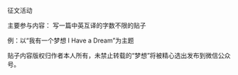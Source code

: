 征文活动

主要参与内容：
写一篇中英互译的字数不限的贴子

例：以“我有一个梦想 I Have a Dream”为主题

贴子内容版权归作者本人所有，未禁止转载的“梦想”将被精心选出发布到微信公众号。